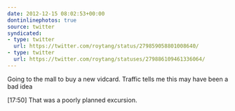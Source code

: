 ```yaml
---
date: 2012-12-15 08:02:53+00:00
dontinlinephotos: true
source: twitter
syndicated:
- type: twitter
  url: https://twitter.com/roytang/status/279859058801008640/
- type: twitter
  url: https://twitter.com/roytang/statuses/279886109461336064/
---
```


Going to the mall to buy a new vidcard. Traffic tells me this may have been a bad idea

<time>[17:50]</time> That was a poorly planned excursion.